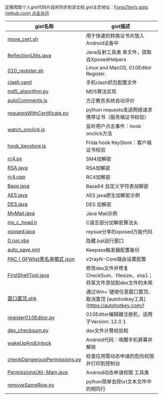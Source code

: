 定期爬取个人gist代码片段并同步到该文档 gist主页地址：[Forgo7ten’s gists (github.com) 点击访问](https://gist.github.com/Forgo7ten)



| gist名称 | gist描述 |
| ---- | ---- |
| [move_cert.sh](https://gist.github.com/Forgo7ten/19a444b9de51d5c321426e1b38bc322f) | 用于快速的转换证书并放入Android设备中 |
| [ReflectionUtils.java](https://gist.github.com/Forgo7ten/6573f8e134c2d3d03370cbe0f81a587f) | Java反射工具类 单文件，提取自XposedHelpers |
| [010_register.sh](https://gist.github.com/Forgo7ten/db233546eda74afa22be53bb6a93b0ac) | Linux and MacOS, 010Editor Register. |
| [clash.yaml](https://gist.github.com/Forgo7ten/ed4146c8977374c3ea8bfc9e871f8027) | 手机clash抓包配置文件 |
| [md5_algorithm.py](https://gist.github.com/Forgo7ten/e0c40452cf8a0e8e4a9691136596a991) | MD5算法实现 |
| [autoComments.js](https://gist.github.com/Forgo7ten/d123f04b9b11f8cd3047a25a550be98b) | 方正教务系统自动评价 |
| [requestsWithCertificate.py](https://gist.github.com/Forgo7ten/6ce752442fa80c82141197afdad05b1c) | python requests发送网络请求携带证书（服务端证书校验） |
| [watch_onclick.js](https://gist.github.com/Forgo7ten/cc325b0c1158babe6c9326e18c4860b3) | 监听用户点击事件：hook onclick方法 |
| [hook_keystore.js](https://gist.github.com/Forgo7ten/102d46e2f478ddadec0d2350ac8723e3) | Frida hook KeyStore：客户端证书校验 |
| [rc4.py](https://gist.github.com/Forgo7ten/1d7332562e452ac914c040466a4409fe) | SM4加解密 |
| [RSA.java](https://gist.github.com/Forgo7ten/0a8e003562f9f2576dcddbfed1b79d77) | RSA加解密 |
| [rc4.cpp](https://gist.github.com/Forgo7ten/28a2c20ade914e962a8c5714d36ccbca) | RC4加解密 |
| [Base.java](https://gist.github.com/Forgo7ten/43974d53f52db6256f8db20ded620ea7) | Base64 自定义字符表加解密 |
| [AES.java](https://gist.github.com/Forgo7ten/5c0632182b9d671664f7e73e1c31ec40) | AES java原生加解密示例 |
| [DES.java](https://gist.github.com/Forgo7ten/e04b2095d197200bc6b535597008510d) | DES 加解密 |
| [MyMail.java](https://gist.github.com/Forgo7ten/69aece486c326d5b3d0901687c68f56d) | Java Mail示例 |
| [my_c_head.h](https://gist.github.com/Forgo7ten/455e0c10aa50b2675282148d9eefa1bf) | C语言部分加解密算法头 |
| [xposed.java](https://gist.github.com/Forgo7ten/001dfe796a3b7116fcd188f8e5913a12) | roysue分享的xposed万能代码 |
| [0.run.vbs](https://gist.github.com/Forgo7ten/9f30b53e0c94b0541858a348c3b2dcd1) | 隐藏.bat运行窗口 |
| [auto_save.xml](https://gist.github.com/Forgo7ten/54508c73050a738bd878d070aa6b58e5) | Keepass触发器配置备份 |
| [PAC丨GFWlist黑名单模式.json](https://gist.github.com/Forgo7ten/b7828fe34e20f61cfebca74a1ce76c41) | v2rayN-Core路由设置配置 |
| [FirstShellTool.java](https://gist.github.com/Forgo7ten/12a12f2edf300f5b9c6e3cb6a7ebe14c) | 修改dex文件并修复 CheckSum、filesize、sha1；将某文件添加到dex文件的末尾 |
| [窗口置顶.ahk](https://gist.github.com/Forgo7ten/ccd41750fbc6e5c5027750dea59ae1ac) | 通过Win+`键使任意窗口置顶、取消置顶 [autohotkey工具](<a href="https://autohotkey.com/" rel="nofollow">https://autohotkey.com/</a>) |
| [register010Editor.py](https://gist.github.com/Forgo7ten/60bb03583de389ad17a87efa44871041) | 010Editor编辑器注册机，适用于Version: 12.0.1 |
| [dex_checksum.py](https://gist.github.com/Forgo7ten/d8a453a721782ffbbc1c53a04060c924) | dex文件计算校验和 |
| [wakeUpAndUnlock](https://gist.github.com/Forgo7ten/78cf5fb113b2ba087e478b276de3b94e) | Android代码：唤醒手机屏幕并解锁 |
| [checkDangerousPermissions.py](https://gist.github.com/Forgo7ten/d6caf73452b5e08e062d8c5b99bd6908) | 检查应用需动态申请的危险权限并打印到控制台 |
| [PermissionsUtil-Main.java](https://gist.github.com/Forgo7ten/060dde2d618d452d1ce37edaee86ffa7) | Android动态申请权限 工具类 |
| [removeSameRow.py](https://gist.github.com/Forgo7ten/1c678351b09ce8d302f47a9fb00e4e10) | python简单去除txt文本文件中的相同行 |
